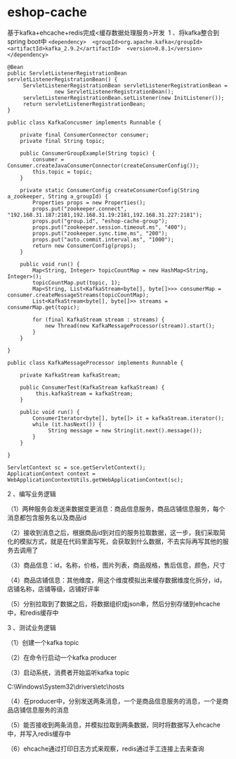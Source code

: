 # eshop-cache
基于kafka+ehcache+redis完成&lt;缓存数据处理服务>开发 
1 、将kafka整合到spring boot中 
`
<dependency> 
    <groupId>org.apache.kafka</groupId> 
    <artifactId>kafka_2.9.2</artifactId> 
    <version>0.8.1</version> 
</dependency> 
`
```
@Bean 
public ServletListenerRegistrationBean servletListenerRegistrationBean() { 
     ServletListenerRegistrationBean servletListenerRegistrationBean =  
               new ServletListenerRegistrationBean(); 
     servletListenerRegistrationBean.setListener(new InitListener());   
     return servletListenerRegistrationBean; 
} 

public class KafkaConcusmer implements Runnable { 

    private final ConsumerConnector consumer; 
    private final String topic; 
      
    public ConsumerGroupExample(String topic) { 
        consumer = Consumer.createJavaConsumerConnector(createConsumerConfig()); 
        this.topic = topic; 
    } 

    private static ConsumerConfig createConsumerConfig(String a_zookeeper, String a_groupId) { 
        Properties props = new Properties(); 
        props.put("zookeeper.connect", "192.168.31.187:2181,192.168.31.19:2181,192.168.31.227:2181"); 
        props.put("group.id", "eshop-cache-group"); 
        props.put("zookeeper.session.timeout.ms", "400"); 
        props.put("zookeeper.sync.time.ms", "200"); 
        props.put("auto.commit.interval.ms", "1000"); 
        return new ConsumerConfig(props); 
    } 
      
    public void run() { 
        Map<String, Integer> topicCountMap = new HashMap<String, Integer>(); 
        topicCountMap.put(topic, 1); 
        Map<String, List<KafkaStream<byte[], byte[]>>> consumerMap = consumer.createMessageStreams(topicCountMap); 
        List<KafkaStream<byte[], byte[]>> streams = consumerMap.get(topic); 

        for (final KafkaStream stream : streams) { 
            new Thread(new KafkaMessageProcessor(stream)).start(); 
        } 
    } 

} 

public class KafkaMessageProcessor implements Runnable { 

    private KafkaStream kafkaStream; 
  
    public ConsumerTest(KafkaStream kafkaStream) { 
         this.kafkaStream = kafkaStream; 
    } 
  
    public void run() { 
        ConsumerIterator<byte[], byte[]> it = kafkaStream.iterator(); 
        while (it.hasNext()) { 
             String message = new String(it.next().message()); 
        } 
    } 

} 

ServletContext sc = sce.getServletContext(); 
ApplicationContext context = WebApplicationContextUtils.getWebApplicationContext(sc); 
```
2 、编写业务逻辑 

（1）两种服务会发送来数据变更消息：商品信息服务，商品店铺信息服务，每个消息都包含服务名以及商品id 

（2）接收到消息之后，根据商品id到对应的服务拉取数据，这一步，我们采取简化的模拟方式，就是在代码里面写死，会获取到什么数据，不去实际再写其他的服务去调用了 

（3）商品信息：id，名称，价格，图片列表，商品规格，售后信息，颜色，尺寸 

（4）商品店铺信息：其他维度，用这个维度模拟出来缓存数据维度化拆分，id，店铺名称，店铺等级，店铺好评率 

（5）分别拉取到了数据之后，将数据组织成json串，然后分别存储到ehcache中，和redis缓存中 

3 、测试业务逻辑 

（1）创建一个kafka topic 

（2）在命令行启动一个kafka producer 

（3）启动系统，消费者开始监听kafka topic 

C:\Windows\System32\drivers\etc\hosts 

（4）在producer中，分别发送两条消息，一个是商品信息服务的消息，一个是商品店铺信息服务的消息 

（5）能否接收到两条消息，并模拟拉取到两条数据，同时将数据写入ehcache中，并写入redis缓存中 

（6）ehcache通过打印日志方式来观察，redis通过手工连接上去来查询 


